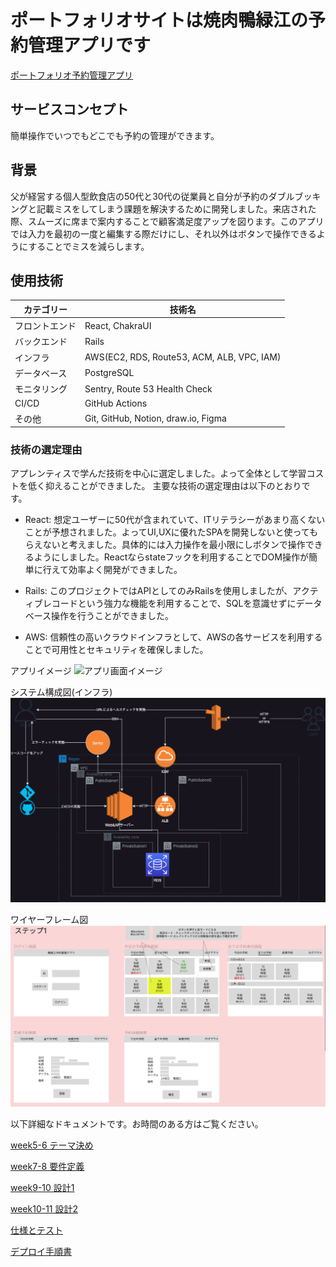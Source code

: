 # ポートフォリオサイトは焼肉鴨緑江の予約管理アプリです

[ポートフォリオ予約管理アプリ](https://booking.yunonn.net)

## サービスコンセプト
簡単操作でいつでもどこでも予約の管理ができます。

## 背景
父が経営する個人型飲食店の50代と30代の従業員と自分が予約のダブルブッキングと記載ミスをしてしまう課題を解決するために開発しました。来店された際、スムーズに席まで案内することで顧客満足度アップを図ります。このアプリでは入力を最初の一度と編集する際だけにし、それ以外はボタンで操作できるようにすることでミスを減らします。

## 使用技術
|カテゴリー|技術名|
|---|---|
|フロントエンド|React, ChakraUI|
|バックエンド|Rails|
|インフラ|AWS(EC2, RDS, Route53, ACM, ALB, VPC, IAM)|
|データベース|PostgreSQL|
|モニタリング|Sentry, Route 53 Health Check|
|CI/CD|GitHub Actions|
|その他| Git, GitHub, Notion, draw.io, Figma|

### 技術の選定理由
アプレンティスで学んだ技術を中心に選定しました。よって全体として学習コストを低く抑えることができました。
主要な技術の選定理由は以下のとおりです。

- React: 想定ユーザーに50代が含まれていて、ITリテラシーがあまり高くないことが予想されました。よってUI,UXに優れたSPAを開発しないと使ってもらえないと考えました。具体的には入力操作を最小限にしボタンで操作できるようにしました。Reactならstateフックを利用することでDOM操作が簡単に行えて効率よく開発ができました。

- Rails: このプロジェクトではAPIとしてのみRailsを使用しましたが、アクティブレコードという強力な機能を利用することで、SQLを意識せずにデータベース操作を行うことができました。

- AWS: 信頼性の高いクラウドインフラとして、AWSの各サービスを利用することで可用性とセキュリティを確保しました。

アプリイメージ
![アプリ画面イメージ](./booking_front/src/image/app_describe.png)

システム構成図(インフラ)
![システム構成図インフラ](./documents/%E3%82%B7%E3%82%B9%E3%83%86%E3%83%A0%E6%A7%8B%E6%88%90%E5%9B%B3.drawio.png)

ワイヤーフレーム図
![ワイヤーフレーム](./documents/%E3%83%AF%E3%82%A4%E3%83%A4%E3%83%BC%E3%83%95%E3%83%AC%E3%83%BC%E3%83%A0%E3%82%B9%E3%83%86%E3%83%83%E3%83%971.png)

以下詳細なドキュメントです。お時間のある方はご覧ください。

[week5-6 テーマ決め](https://www.notion.so/week5-6-d079c54c99e948c689bb75e4997c84d0?pvs=4)

[week7-8 要件定義](https://www.notion.so/week7-8-c341dbe260aa42c7bec8a2323f211a09?pvs=4)

[week9-10 設計1](https://www.notion.so/week9-10-1-bd73292925a84578ad2e36ecf1bb1d58?pvs=4)

[week10-11 設計2](https://www.notion.so/week11-12-2-4bdaeca48988446fbab91ec8ea74b5e4?pvs=4)

[仕様とテスト](https://utopian-earth-71a.notion.site/6944b5220d5640c79facf15bd0ee0039?pvs=4)

[デプロイ手順書](https://www.notion.so/25a68208638c4e13995963a7b7eae31d?pvs=4)
